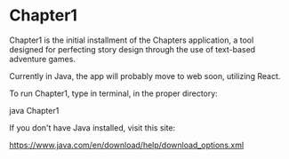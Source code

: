 # Chapter1
Chapter1 is the initial installment of the Chapters application, a tool designed for perfecting story design through the use of text-based adventure games.

Currently in Java, the app will probably move to web soon, utilizing React.

To run Chapter1, type in terminal, in the proper directory:

java Chapter1

If you don't have Java installed, visit this site:

https://www.java.com/en/download/help/download_options.xml
